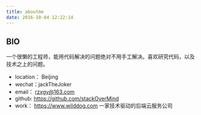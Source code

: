 ```yaml
---
title: aboutme
date: 2016-10-04 12:22:14
---
```

## BIO

一个很懒的工程师，能用代码解决的问题绝对不用手工解决。喜欢研究代码，以及技术之上的问题。


- location： Beijing
- wechat：jackTheJoker
- email： rzxgy@163.com
- github: https://github.com/stackOverMind
- work： https://www.wilddog.com 一家技术驱动的后端云服务公司